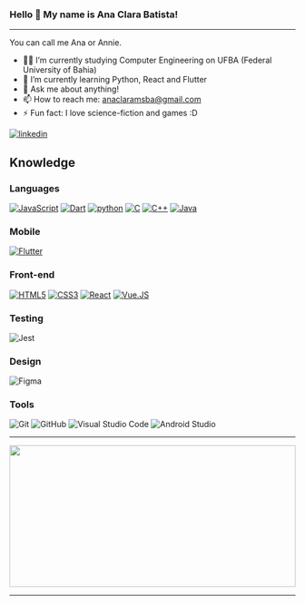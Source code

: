 ### Hello 👋 My name is Ana Clara Batista!
-----
You can call me Ana or Annie.
- 👨‍🎓 I’m currently studying Computer Engineering on UFBA (Federal University of Bahia)
- 🌱 I’m currently learning Python, React and Flutter
- 💬 Ask me about anything!
- 📫 How to reach me: anaclaramsba@gmail.com
- ⚡ Fun fact: I love science-fiction and games :D

[![linkedin](https://img.shields.io/static/v1?label=&message=LinkedIn&color=0077B5&style=flat&logo=linkedin)](https://www.linkedin.com/in/ana-clara-batista-09942a191/)
<br /> 

## Knowledge

### Languages<br />
[![JavaScript](https://img.shields.io/badge/JavaScript-F7DF1E?style=for-the-badge&logo=javascript&logoColor=black)](https://github.com/anaclaramsb/)
[![Dart](https://img.shields.io/badge/Dart-0175C2?style=for-the-badge&logo=dart&logoColor=white)](https://github.com/anaclaramsb/)
[![python](https://img.shields.io/badge/Python-14354C?style=for-the-badge&logo=python&logoColor=white)](https://github.com/anaclaramsb)
[![C](https://img.shields.io/badge/C-00599C?style=for-the-badge&logo=c&logoColor=white)](https://github.com/anaclaramsb)
[![C++](https://img.shields.io/badge/c++-%2300599C.svg?style=for-the-badge&logo=c%2B%2B&logoColor=white)](https://github.com/anaclaramsb)
[![Java](https://img.shields.io/badge/Java-ED8B00?style=for-the-badge&logo=java&logoColor=white)](https://github.com/anaclaramsb)

### Mobile<br />
[![Flutter](https://img.shields.io/badge/Flutter-02569B?style=for-the-badge&logo=flutter&logoColor=white)](https://github.com/anaclaramsb)                                                                                                                                                                                                                                                                                                                                                                                                                                         
### Front-end<br />
[![HTML5](https://img.shields.io/badge/HTML5-E34F26?style=for-the-badge&logo=html5&logoColor=white)](https://github.com/anaclaramsb/)
[![CSS3](https://img.shields.io/badge/CSS3-1572B6?style=for-the-badge&logo=css3&logoColor=white)](https://github.com/anaclaramsb/)
[![React](https://img.shields.io/badge/React-20232A?style=for-the-badge&logo=react&logoColor=61DAFB)](https://github.com/anaclaramsb/)
[![Vue.JS](https://img.shields.io/badge/Vue.js-35495E?style=for-the-badge&logo=vue.js&logoColor=4FC08D)](https://github.com/anaclaramsb/)

### Testing <br />
![Jest](https://img.shields.io/badge/-jest-%23C21325?style=for-the-badge&logo=jest&logoColor=white)

### Design<br />
![Figma](https://img.shields.io/badge/figma-%23F24E1E.svg?style=for-the-badge&logo=figma&logoColor=white)


### Tools<br />
![Git](https://img.shields.io/badge/git-%23F05033.svg?style=for-the-badge&logo=git&logoColor=white)
![GitHub](https://img.shields.io/badge/github-%23121011.svg?style=for-the-badge&logo=github&logoColor=white)
![Visual Studio Code](https://img.shields.io/badge/Visual%20Studio%20Code-0078d7.svg?style=for-the-badge&logo=visual-studio-code&logoColor=white)
![Android Studio](https://img.shields.io/badge/Android%20Studio-3DDC84.svg?style=for-the-badge&logo=android-studio&logoColor=white)

-----

<img width="100%" height="250em" src="https://github-readme-stats.vercel.app/api/top-langs/?username=anaclaramsb&layout=compact&langs_count=16&theme=dracula"/>

-----
